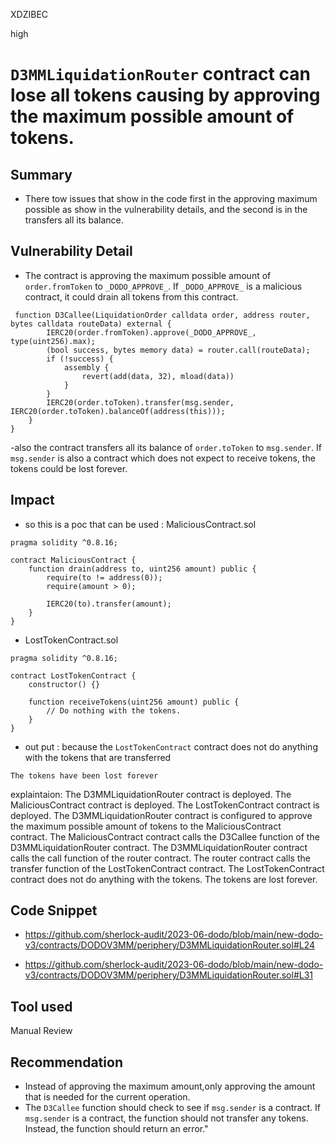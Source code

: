 XDZIBEC

high

# `D3MMLiquidationRouter` contract can lose all tokens causing by approving the maximum possible amount of tokens.

## Summary
- There tow issues that show in the code first in the approving maximum possible as show in the vulnerability details, and the second is in the  transfers all its balance.
## Vulnerability Detail
- The contract is approving the maximum possible amount of `order.fromToken` to `_DODO_APPROVE_`. If `_DODO_APPROVE_` is a malicious contract, it could drain all tokens from this contract.
```solidity
 function D3Callee(LiquidationOrder calldata order, address router, bytes calldata routeData) external {
        IERC20(order.fromToken).approve(_DODO_APPROVE_, type(uint256).max);
        (bool success, bytes memory data) = router.call(routeData);
        if (!success) {
            assembly {
                revert(add(data, 32), mload(data))
            }
        }
        IERC20(order.toToken).transfer(msg.sender, IERC20(order.toToken).balanceOf(address(this)));
    }
}
```
-also  the contract transfers all its balance of `order.toToken` to `msg.sender`. If `msg.sender` is also a  contract which does not expect to receive tokens, the tokens could be lost forever.
## Impact
- so this is a poc that can be used :
MaliciousContract.sol
```solidity
pragma solidity ^0.8.16;

contract MaliciousContract {
    function drain(address to, uint256 amount) public {
        require(to != address(0));
        require(amount > 0);

        IERC20(to).transfer(amount);
    }
}
```
- LostTokenContract.sol
```solidity
pragma solidity ^0.8.16;

contract LostTokenContract {
    constructor() {}

    function receiveTokens(uint256 amount) public {
        // Do nothing with the tokens.
    }
}
```
- out put : because  the `LostTokenContract` contract does not do anything with the tokens that are transferred 
```solidity
The tokens have been lost forever
```
explaintaion:
    The D3MMLiquidationRouter contract is deployed.
    The MaliciousContract contract is deployed.
    The LostTokenContract contract is deployed.
    The D3MMLiquidationRouter contract is configured to approve the maximum possible amount of tokens to the MaliciousContract  
    contract.
    The MaliciousContract contract calls the D3Callee function of the D3MMLiquidationRouter contract.
    The D3MMLiquidationRouter contract calls the call function of the router contract.
    The router contract calls the transfer function of the LostTokenContract contract.
    The LostTokenContract contract does not do anything with the tokens.
    The tokens are lost forever.

## Code Snippet
- https://github.com/sherlock-audit/2023-06-dodo/blob/main/new-dodo-v3/contracts/DODOV3MM/periphery/D3MMLiquidationRouter.sol#L24

- https://github.com/sherlock-audit/2023-06-dodo/blob/main/new-dodo-v3/contracts/DODOV3MM/periphery/D3MMLiquidationRouter.sol#L31
## Tool used

Manual Review

## Recommendation
-  Instead of approving the maximum amount,only approving the amount that is needed for the current operation.
- The `D3Callee` function should check to see if `msg.sender` is a contract. If `msg.sender` is a contract, the function should not transfer any tokens. Instead, the function should return an error."